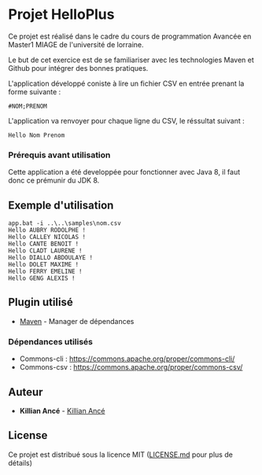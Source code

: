 # Projet HelloPlus

Ce projet est réalisé dans le cadre du cours de programmation Avancée en Master1 MIAGE de l'université de lorraine.

Le but de cet exercice est de se familiariser avec les technologies Maven et Github pour intégrer des bonnes pratiques.

L'application développé coniste à lire un fichier CSV en entrée prenant la forme suivante : 

```
#NOM;PRENOM
```
L'application va renvoyer pour chaque ligne du CSV, le réssultat suivant : 

```
Hello Nom Prenom
```

### Prérequis avant utilisation

Cette application a été developpée pour fonctionner avec Java 8, il faut donc ce prémunir du JDK 8.

## Exemple d'utilisation

```
app.bat -i ..\..\samples\nom.csv
Hello AUBRY RODOLPHE !
Hello CALLEY NICOLAS !
Hello CANTE BENOIT !
Hello CLADT LAURENE !
Hello DIALLO ABDOULAYE !
Hello DOLET MAXIME !
Hello FERRY EMELINE !
Hello GENG ALEXIS !
```
## Plugin utilisé

* [Maven](https://maven.apache.org/) - Manager de dépendances

### Dépendances utilisés

* Commons-cli : https://commons.apache.org/proper/commons-cli/
* Commons-csv : https://commons.apache.org/proper/commons-csv/


## Auteur

* **Killian Ancé** - [Killian Ancé](https://github.com/KillianAnce)

## License

Ce projet est distribué sous la licence MIT ([LICENSE.md](LICENSE.md) pour plus de détails)
